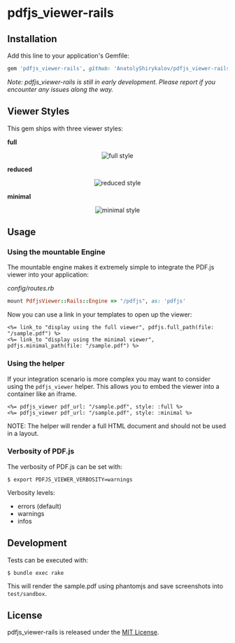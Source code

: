 # pdfjs_viewer-rails

## Installation

Add this line to your application's Gemfile:

```ruby
gem 'pdfjs_viewer-rails', github: 'AnatolyShirykalov/pdfjs_viewer-rails'
```

*Note: pdfjs_viewer-rails is still in early development. Please report if you encounter any issues along the way.*

## Viewer Styles

This gem ships with three viewer styles:

**full**

<p align="center">
  <img
  src="https://raw.githubusercontent.com/senny/pdfjs_viewer-rails/master/doc/files/viewer_full.png"
  alt="full style"/>
</p>

**reduced**

<p align="center">
  <img
  src="https://raw.githubusercontent.com/senny/pdfjs_viewer-rails/master/doc/files/viewer_reduced.png"
  alt="reduced style"/>
</p>

**minimal**

<p align="center">
  <img
  src="https://raw.githubusercontent.com/senny/pdfjs_viewer-rails/master/doc/files/viewer_minimal.png"
  alt="minimal style"/>
</p>

## Usage

### Using the mountable Engine

The mountable engine makes it extremely simple to integrate the PDF.js viewer
into your application:

*config/routes.rb*
```ruby
mount PdfjsViewer::Rails::Engine => "/pdfjs", as: 'pdfjs'
```

Now you can use a link in your templates to open up the viewer:

```erb
<%= link_to "display using the full viewer", pdfjs.full_path(file: "/sample.pdf") %>
<%= link_to "display using the minimal viewer", pdfjs.minimal_path(file: "/sample.pdf") %>
```

### Using the helper

If your integration scenario is more complex you may want to consider using the
`pdfjs_viewer` helper. This allows you to embed the viewer into a container like
an iframe.

```erb
<%= pdfjs_viewer pdf_url: "/sample.pdf", style: :full %>
<%= pdfjs_viewer pdf_url: "/sample.pdf", style: :minimal %>
```

NOTE: The helper will render a full HTML document and should not be used in a layout.

### Verbosity of PDF.js

The verbosity of PDF.js can be set with:

```
$ export PDFJS_VIEWER_VERBOSITY=warnings
```

Verbosity levels:

* errors (default)
* warnings
* infos

## Development

Tests can be executed with:

```
$ bundle exec rake
```

This will render the sample.pdf using phantomjs and save screenshots into `test/sandbox`.

## License

pdfjs_viewer-rails is released under the [MIT License](http://www.opensource.org/licenses/MIT).
